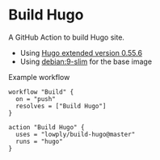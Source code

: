 # Build Hugo

A GitHub Action to build Hugo site.

- Using [Hugo extended version 0.55.6](https://github.com/gohugoio/hugo/releases/tag/v0.55.6)
- Using [debian:9-slim](https://hub.docker.com/_/debian/) for the base image

Example workflow

```
workflow "Build" {
  on = "push"
  resolves = ["Build Hugo"]
}

action "Build Hugo" {
  uses = "lowply/build-hugo@master"
  runs = "hugo"
}
```
